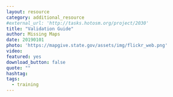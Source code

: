 ```yaml
---
layout: resource
category: additional_resource
#external_url: 'http://tasks.hotosm.org/project/2030'
title: "Validation Guide"
author: Missing Maps
date: 20190101
photo: 'https://mapgive.state.gov/assets/img/flickr_web.png'
video: 
featured: yes
download_button: false
quote: ""
hashtag:
tags:
  - training
---
```

